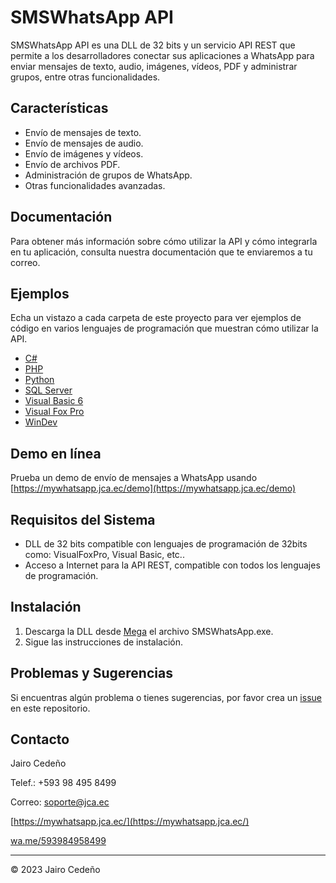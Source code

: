 # SMSWhatsApp API

SMSWhatsApp API es una DLL de 32 bits y un servicio API REST que permite a los desarrolladores conectar sus aplicaciones a WhatsApp para enviar mensajes de texto, audio, imágenes, vídeos, PDF y administrar grupos, entre otras funcionalidades.

## Características

- Envío de mensajes de texto.
- Envío de mensajes de audio.
- Envío de imágenes y vídeos.
- Envío de archivos PDF.
- Administración de grupos de WhatsApp.
- Otras funcionalidades avanzadas.

## Documentación

Para obtener más información sobre cómo utilizar la API y cómo integrarla en tu aplicación, consulta nuestra documentación que te enviaremos a tu correo.

## Ejemplos

Echa un vistazo a cada carpeta de este proyecto para ver ejemplos de código en varios lenguajes de programación que muestran cómo utilizar la API.

- [C#](https://github.com/jca-ec/smswhatsapp/blob/main/NetCore/Program.cs)
- [PHP](https://github.com/jca-ec/smswhatsapp/tree/main/PHP)
- [Python](https://github.com/jca-ec/smswhatsapp/tree/main/Python)
- [SQL Server](https://github.com/jca-ec/smswhatsapp/tree/main/SQLServer)
- [Visual Basic 6](https://github.com/jca-ec/smswhatsapp/tree/main/VB6.0)
- [Visual Fox Pro](https://github.com/jca-ec/smswhatsapp/tree/main/Visual%20FoxPro)
- [WinDev](https://github.com/jca-ec/smswhatsapp/tree/main/WinDev) 

## Demo en línea

Prueba un demo de envío de mensajes a WhatsApp usando [https://mywhatsapp.jca.ec/demo](https://mywhatsapp.jca.ec/demo)

## Requisitos del Sistema

- DLL de 32 bits compatible con lenguajes de programación de 32bits como: VisualFoxPro, Visual Basic, etc..
- Acceso a Internet para la API REST, compatible con todos los lenguajes de programación.

## Instalación

1. Descarga la DLL desde [Mega](https://mega.nz/folder/wYRnUYKJ#y0eV2vy-Bp1bx361Wm18IA/file/1MwSGaLB) el archivo SMSWhatsApp.exe.
2. Sigue las instrucciones de instalación.

## Problemas y Sugerencias

Si encuentras algún problema o tienes sugerencias, por favor crea un [issue](https://github.com/jca-ec/smswhatsapp/issues) en este repositorio.

## Contacto

Jairo Cedeño

Telef.: +593 98 495 8499

Correo: soporte@jca.ec

[https://mywhatsapp.jca.ec/](https://mywhatsapp.jca.ec/)

[wa.me/593984958499](https://wa.me/593984958499)

---

© 2023 Jairo Cedeño
